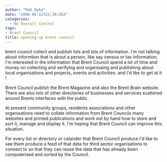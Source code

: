 ```yaml
---
author: "Rob Dyke"
date: "2006-04-11T21:34:45Z"
categories:
  - No Overall Control
tags:
- Brent Council
title: opening up brent council
---
```

brent council collect and publish lots and lots of information. i'm not talking about informtion that is about a person, like say census or tax information. I'm interested in the information that Brent Council spend a lot of time and money on collecting and verifying and organisaing and publishing about local organisations and projects, events and activities. and I'd like to get at it !

Brent Council publish the Brent Magazine and also the Brent Brain website. There are also lots of other directories of businesses and services scattered around Brents interfaces with the public.

At present community groups, residents associations and other organisations need to collate information from Brent Councils many websites and printed publications and work out by hand how to store and sort it, manage and display it. I'm hoping that Brent Council can improve this situation.

For every list or directory or calander that Brent Council produce I'd like to see them produce a feed of that data for third sector organisations to connect to so that they can reuse the data that has already been computerised and sorted by the Council.
